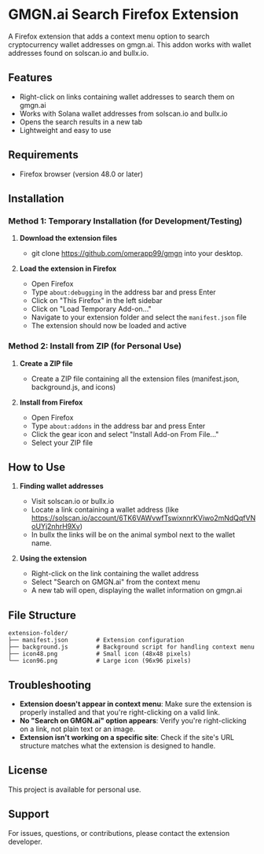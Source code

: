 # GMGN.ai Search Firefox Extension

A Firefox extension that adds a context menu option to search cryptocurrency wallet addresses on gmgn.ai. This addon works with wallet addresses found on solscan.io and bullx.io.

## Features

- Right-click on links containing wallet addresses to search them on gmgn.ai
- Works with Solana wallet addresses from solscan.io and bullx.io
- Opens the search results in a new tab
- Lightweight and easy to use

## Requirements

- Firefox browser (version 48.0 or later)

## Installation

### Method 1: Temporary Installation (for Development/Testing)

1. **Download the extension files**
   - git clone https://github.com/omerapp99/gmgn into your desktop.

2. **Load the extension in Firefox**
   - Open Firefox
   - Type `about:debugging` in the address bar and press Enter
   - Click on "This Firefox" in the left sidebar
   - Click on "Load Temporary Add-on..."
   - Navigate to your extension folder and select the `manifest.json` file
   - The extension should now be loaded and active

### Method 2: Install from ZIP (for Personal Use)

1. **Create a ZIP file**
   - Create a ZIP file containing all the extension files (manifest.json, background.js, and icons)
   
2. **Install from Firefox**
   - Open Firefox
   - Type `about:addons` in the address bar and press Enter
   - Click the gear icon and select "Install Add-on From File..."
   - Select your ZIP file

## How to Use

1. **Finding wallet addresses**
   - Visit solscan.io or bullx.io
   - Locate a link containing a wallet address (like https://solscan.io/account/6TK6VAWvwfTswixnnrKViwo2mNdQqfVNoUYj2nhrH9Xv)
   - In bullx the links will be on the animal symbol next to the wallet name.

2. **Using the extension**
   - Right-click on the link containing the wallet address
   - Select "Search on GMGN.ai" from the context menu
   - A new tab will open, displaying the wallet information on gmgn.ai

## File Structure

```
extension-folder/
├── manifest.json        # Extension configuration
├── background.js        # Background script for handling context menu
├── icon48.png           # Small icon (48x48 pixels)
└── icon96.png           # Large icon (96x96 pixels)
```

## Troubleshooting

- **Extension doesn't appear in context menu**: Make sure the extension is properly installed and that you're right-clicking on a valid link.
- **No "Search on GMGN.ai" option appears**: Verify you're right-clicking on a link, not plain text or an image.
- **Extension isn't working on a specific site**: Check if the site's URL structure matches what the extension is designed to handle.

## License

This project is available for personal use.

## Support

For issues, questions, or contributions, please contact the extension developer.